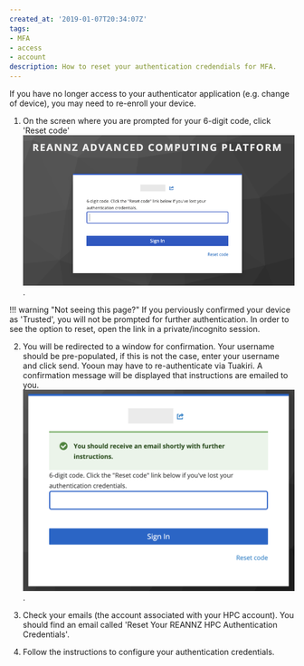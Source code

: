 ```yaml
---
created_at: '2019-01-07T20:34:07Z'
tags:
- MFA
- access
- account
description: How to reset your authentication credendials for MFA.
---
```


If you have no longer access to your authenticator application (e.g. change of device), you may need to re-enroll your device.

1. On the screen where you are prompted for your 6-digit code, click 'Reset code'
   ![Reset Code Example](../../assets/images/resetcode_link.png).

!!! warning "Not seeing this page?"
   If you perviously confirmed your device as 'Trusted', you will not be prompted for further authentication.
   In order to see the option to reset, open the link in a private/incognito session.
   
2. You will be redirected to a window for confirmation. Your username should be pre-populated, if this is not the case, enter your username and click send. Yooun may have to re-authenticate via Tuakiri.
   A confirmation message will be displayed that instructions are emailed to you. 
   ![Reset Code Confirmation Example](../../assets/images/resetcode_confirmation.png).

3. Check your emails (the account associated with your HPC account).
   You should find an email called 'Reset Your REANNZ HPC Authentication Credentials'.

4. Follow the instructions to configure your authentication credentials.
